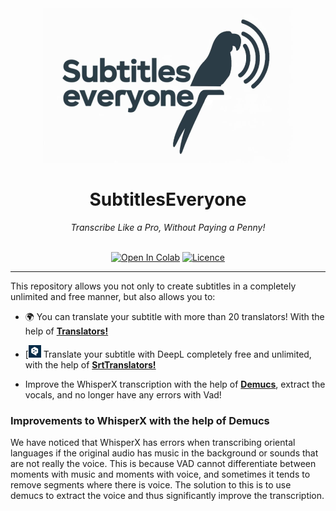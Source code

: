 <div align="center">
<img src="https://github.com/emmanuelinfante/SubtitlesEveryone/blob/main/127122328.png" /><br>
<h1>SubtitlesEveryone</h1>
<i>Transcribe Like a Pro, Without Paying a Penny!</i><br><br>

[![Open In Colab](https://img.shields.io/badge/Colab-F9AB00?style=for-the-badge&logo=googlecolab&color=525252)](https://colab.research.google.com/github/emmanuelinfante/SubtitlesEveryone/blob/main/SubtitlesForEveryone.ipynb)
[![Licence](https://img.shields.io/badge/LICENSE-MIT-green.svg?style=for-the-badge)](https://github.com/emmanuelinfante/SubtitlesEveryone?tab=MIT-1-ov-file#readme)

</div>

---

This repository allows you not only to create subtitles in a completely unlimited and free manner, but also allows you to:

- 🌍 You can translate your subtitle with more than 20 translators! With the help of **[Translators!](https://pypi.org/project/translators)**

- [![DeepL](https://github.com/emmanuelinfante/SubtitlesEveryone/blob/main/mini%20deepl.png) Translate your subtitle with DeepL completely free and unlimited, with the help of **[SrtTranslators!](https://pypi.org/project/srtranslator/)**
- Improve the WhisperX transcription with the help of **[Demucs](https://github.com/facebookresearch/demucs)**, extract the vocals, and no longer have any errors with Vad!

### Improvements to WhisperX with the help of Demucs
We have noticed that WhisperX has errors when transcribing oriental languages ​​if the original audio has music in the background or sounds that are not really the voice. This is because VAD cannot differentiate between moments with music and moments with voice, and sometimes it tends to remove segments where there is voice. The solution to this is to use demucs to extract the voice and thus significantly improve the transcription.
